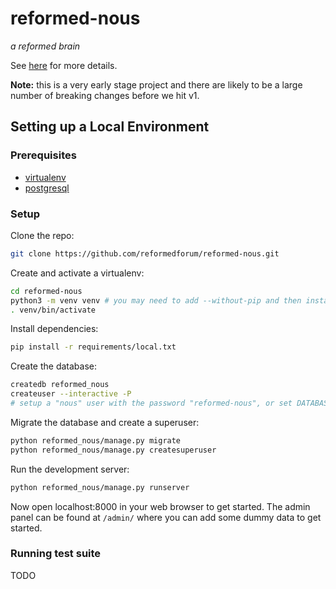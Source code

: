 # reformed-nous

*a reformed brain*

See [here](http://reformed.tech/2016/07/developing-a-common-brain-for-our-systems/) for more details.

**Note:** this is a very early stage project and there are likely to be a large number of breaking changes before we hit v1.

## Setting up a Local Environment

### Prerequisites
- [virtualenv](https://virtualenv.pypa.io/en/latest/)
- [postgresql](http://www.postgresql.org/)

### Setup
Clone the repo:
```bash
git clone https://github.com/reformedforum/reformed-nous.git
```

Create and activate a virtualenv:

```bash
cd reformed-nous
python3 -m venv venv # you may need to add --without-pip and then install pip on some versions of Ubuntu
. venv/bin/activate
```
Install dependencies:

```bash
pip install -r requirements/local.txt
```
Create the database:

```bash
createdb reformed_nous
createuser --interactive -P
# setup a "nous" user with the password "reformed-nous", or set DATABASE_URL with your user, pass and db
```

Migrate the database and create a superuser:
```bash
python reformed_nous/manage.py migrate
python reformed_nous/manage.py createsuperuser
```

Run the development server:
```bash
python reformed_nous/manage.py runserver
```

Now open localhost:8000 in your web browser to get started.
The admin panel can be found at `/admin/` where you can add some dummy data to get started.

### Running test suite

TODO

